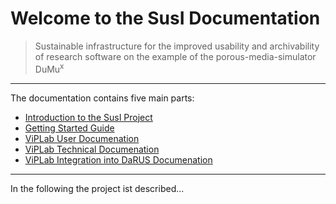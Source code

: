 # Welcome to the SusI Documentation

> Sustainable infrastructure for the improved usability and
archivability of research software on the example of the
porous-media-simulator DuMu<sup>x</sup>

---

The documentation contains five main parts:

- [Introduction to the SusI Project](project/index.md)
- [Getting Started Guide](Getting-Started/index.md)
- [ViPLab User Documenation](Viplab-Frontend/index.md)
- [ViPLab Technical Documenation](viplab3.0/index.md) 
- [ViPLab Integration into DaRUS Documenation](integration/index.md) 

---

In the following the project ist described...
